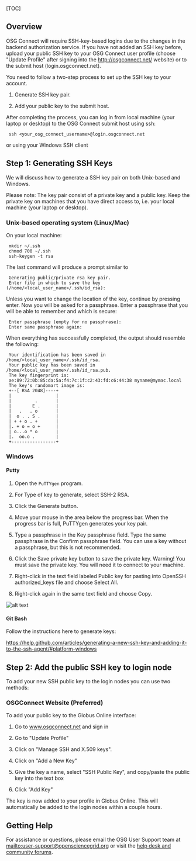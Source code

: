 [title]: - "Generate SSH key pair and add the public key to your account"

[TOC]

## Overview

OSG Connect will require SSH-key-based logins due to the changes in the backend authorization service. If you have not added an SSH key before, upload your public SSH key to your OSG Connect user profile (choose "Update Profile" after signing into the http://osgconnect.net/ website) or to the submit host (login.osgconnect.net).

You need to follow a two-step process to set up the SSH key to your account. 

1. Generate SSH key pair.  

2. Add your public key to the submit host. 

After completing the process, you can log in from local machine (your laptop or desktop) to the OSG Connect submit host using ssh:

     ssh <your_osg_connect_username>@login.osgconnect.net

or using your Windows SSH client

## Step 1: Generating SSH Keys

We will discuss how to generate a SSH key pair on both Unix-based and Windows. 

Please note: The key pair consist of a private key and a public key. Keep the private key on machines that you have direct access to, i.e. your local machine (your laptop or desktop).

### Unix-based operating system (Linux/Mac)

On your local machine:

     mkdir ~/.ssh
     chmod 700 ~/.ssh
     ssh-keygen -t rsa

The last command will produce a prompt similar to


     Generating public/private rsa key pair.
     Enter file in which to save the key (/home/<local_user_name>/.ssh/id_rsa):

Unless you want to change the location of the key, continue by pressing enter.
Now you will be asked for a passphrase. Enter a passphrase that you will be 
able to remember and which is secure:

     Enter passphrase (empty for no passphrase):
     Enter same passphrase again:
When everything has successfully completed, the output should resemble the
following: 

     Your identification has been saved in /home/<local_user_name>/.ssh/id_rsa.
     Your public key has been saved in /home/<local_user_name>/.ssh/id_rsa.pub.
     The key fingerprint is:
     ae:89:72:0b:85:da:5a:f4:7c:1f:c2:43:fd:c6:44:38 myname@mymac.local
     The key's randomart image is:
     +--[ RSA 2048]----+
     |                 |
     |         .       |
     |        E .      |
     |   .   . o       |
     |  o . . S .      |
     | + + o . +       |
     |. + o = o +      |
     | o...o * o       |
     |.  oo.o .        |
     +-----------------+



### Windows

#### Putty

1. Open the `PuTTYgen` program.

2. For Type of key to generate, select SSH-2 RSA.

2. Click the Generate button.

3. Move your mouse in the area below the progress bar. When the progress bar is full, PuTTYgen generates your key pair.

4. Type a passphrase in the Key passphrase field. Type the same passphrase in the Confirm passphrase field. You can use a key without a passphrase, but this is not recommended.

5. Click the Save private key button to save the private key. Warning! You must save the private key. You will need it to connect to your machine.

6. Right-click in the text field labeled Public key for pasting into OpenSSH authorized_keys file and choose Select All.

7. Right-click again in the same text field and choose Copy.

![alt text](https://raw.githubusercontent.com/OSGConnect/connectbook/master/images/puttygen_ssh_key.png "PuttyGen SSH Window")


#### Git Bash

Follow the instructions here to generate keys:

https://help.github.com/articles/generating-a-new-ssh-key-and-adding-it-to-the-ssh-agent/#platform-windows


## Step 2: Add the public SSH key to login node

To add your new SSH public key to the login nodes you can use two methods:

### OSGConnect Website (Preferred)

To add your public key to the Globus Online interface:

1. Go to www.osgconnect.net and sign in

2. Go to "Update Profile"

3. Click on "Manage SSH and X.509 keys".

4. Click on "Add a New Key"

5. Give the key a name, select "SSH Public Key", and copy/paste the public key into the text box

6. Click "Add Key"

The key is now added to your profile in Globus Online. This will automatically
be added to the login nodes within a couple hours.



## Getting Help 
For assistance or questions, please email the OSG User Support team  at <mailto:user-support@opensciencegrid.org> or visit the [help desk and community forums](http://support.opensciencegrid.org).
